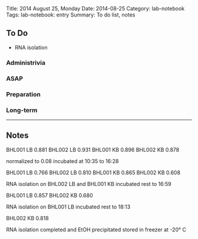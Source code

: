 Title: 2014 August 25, Monday
Date: 2014-08-25
Category: lab-notebook
Tags: lab-notebook: entry
Summary: To do list, notes

## To Do ##

- RNA isolation

### Administrivia ###

### ASAP ###

### Preparation ###

### Long-term ###


***

## Notes ##

BHL001 LB 0.881
BHL002 LB 0.931
BHL001 KB 0.896
BHL002 KB 0.878


normalized to 0.08
incubated at 10:35 to 16:28

BHL001 LB 0.766
BHL002 LB 0.810
BHL001 KB 0.865
BHL002 KB 0.608

RNA isolation on BHL002 LB and BHL001 KB
incubated rest to 16:59

BHL001 LB 0.857
BHL002 KB 0.680

RNA isolation on BHL001 LB
incubated rest to 18:13

BHL002 KB 0.818

RNA isolation completed and EtOH precipitated
stored in freezer at -20&deg; C
